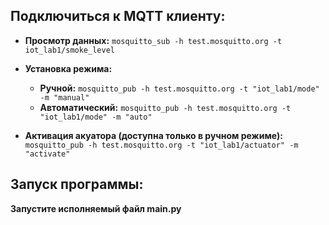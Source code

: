 ## Подключиться к MQTT клиенту:
 

 - **Просмотр данных:** `mosquitto_sub -h test.mosquitto.org -t iot_lab1/smoke_level`
 
 - **Установка режима:**  
	 - **Ручной:** `mosquitto_pub -h test.mosquitto.org -t "iot_lab1/mode" -m "manual"`
	 - **Автоматический:** `mosquitto_pub -h test.mosquitto.org -t "iot_lab1/mode" -m "auto"`

 - **Активация акуатора (доступна только в ручном режиме):** `mosquitto_pub -h test.mosquitto.org -t "iot_lab1/actuator" -m "activate"`

## Запуск программы:
**Запустите исполняемый файл main.py**
